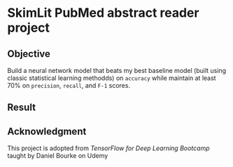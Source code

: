 # SkimLit PubMed abstract reader project

## Objective

Build a neural network model that beats my best baseline model (built using classic statistical learning methodds) on `accuracy` while maintain at least $70$% on `precision`, `recall`, and `F-1` scores.

## Result

## Acknowledgment

This project is adopted from *TensorFlow for Deep Learning Bootcamp* taught by Daniel Bourke on Udemy

